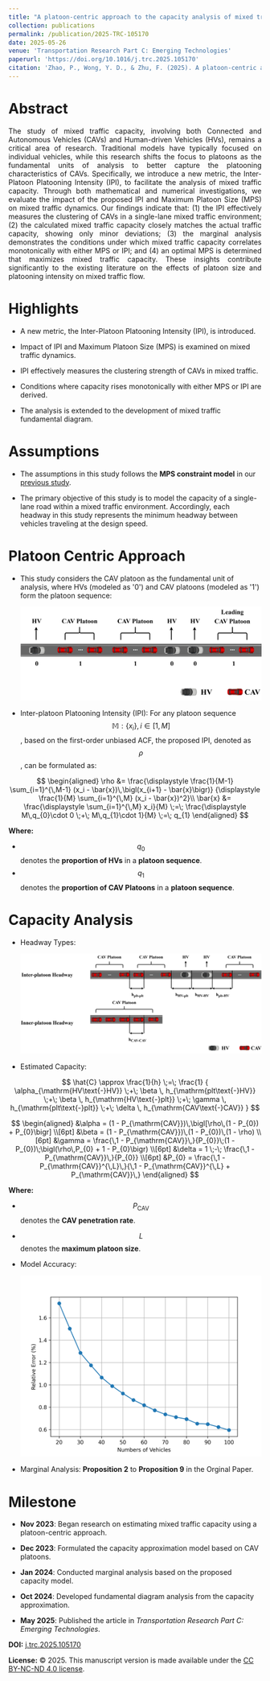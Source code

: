 ```yaml
---
title: "A platoon-centric approach to the capacity analysis of mixed traffic comprising connected and autonomous vehicles"
collection: publications
permalink: /publication/2025-TRC-105170
date: 2025-05-26
venue: 'Transportation Research Part C: Emerging Technologies'
paperurl: 'https://doi.org/10.1016/j.trc.2025.105170'
citation: 'Zhao, P., Wong, Y. D., & Zhu, F. (2025). A platoon-centric approach to the capacity analysis of mixed traffic comprising connected and autonomous vehicles. Transportation Research Part C: Emerging Technologies, 177, 105170.'
---
```


# Abstract

<div style="text-align: justify;">
The study of mixed traffic capacity, involving both Connected and Autonomous Vehicles (CAVs) and Human-driven Vehicles (HVs), remains a critical area of research. Traditional models have typically focused on individual vehicles, while this research shifts the focus to platoons as the fundamental units of analysis to better capture the platooning characteristics of CAVs. Specifically, we introduce a new metric, the Inter-Platoon Platooning Intensity (IPI), to facilitate the analysis of mixed traffic capacity. Through both mathematical and numerical investigations, we evaluate the impact of the proposed IPI and Maximum Platoon Size (MPS) on mixed traffic dynamics. Our findings indicate that: (1) the IPI effectively measures the clustering of CAVs in a single-lane mixed traffic environment; (2) the calculated mixed traffic capacity closely matches the actual traffic capacity, showing only minor deviations; (3) the marginal analysis demonstrates the conditions under which mixed traffic capacity correlates monotonically with either MPS or IPI; and (4) an optimal MPS is determined that maximizes mixed traffic capacity. These insights contribute significantly to the existing literature on the effects of platoon size and platooning intensity on mixed traffic flow.
</div>

# Highlights

- A new metric, the Inter-Platoon Platooning Intensity (IPI), is introduced.

- Impact of IPI and Maximum Platoon Size (MPS) is examined on mixed traffic dynamics.

- IPI effectively measures the clustering strength of CAVs in mixed traffic.

- Conditions where capacity rises monotonically with either MPS or IPI are derived.

- The analysis is extended to the development of mixed traffic fundamental diagram.

# Assumptions

- The assumptions in this study follows the **MPS constraint model** in our [previous study](https://jerry-zpl.github.io/publication/2025-TRE-104130).

- The primary objective of this study is to model the capacity of a single-lane road within a mixed traffic environment. Accordingly, each headway in this study represents the minimum headway between vehicles traveling at the design speed.

# Platoon Centric Approach

- This study considers the CAV platoon as the fundamental unit of analysis, where HVs (modeled as '0') and CAV platoons (modeled as '1') form the platoon sequence:
  
  ![1](\images\2025-TRC-1.png)

- Inter-platoon Platooning Intensity (IPI): For any platoon sequence $$\mathbb{M}: \{x_i\},\,i \in [1,\,M]$$, based on the first-order unbiased ACF, the proposed IPI, denoted as $$\rho$$, can be formulated as:

$$
\begin{aligned}
\rho 
&= 
\frac{\displaystyle \frac{1}{M-1} \sum_{i=1}^{\,M-1} (x_i - \bar{x})\,\bigl(x_{i+1} - \bar{x}\bigr)}
     {\displaystyle \frac{1}{M} \sum_{i=1}^{\,M} (x_i - \bar{x})^2}\\
\bar{x} 
&= 
\frac{\displaystyle \sum_{i=1}^{\,M} x_i}{M}
\;=\;
\frac{\displaystyle M\,q_{0}\cdot 0 \;+\; M\,q_{1}\cdot 1}{M}
\;=\; q_{1}
\end{aligned}
$$

 **Where:**  
  - $$q_0$$ denotes the **proportion of HVs** in a **platoon sequence**.  
  - $$q_1$$ denotes the **proportion of CAV Platoons** in a **platoon sequence**.

# Capacity Analysis

- Headway Types:

  ![2](\images\2025-TRC-2.png)

- Estimated Capacity:

$$
  \hat{C} \approx \frac{1}{h}
  \;=\;
  \frac{1}
  {
    \alpha_{\mathrm{HV\text{-}HV}}
    \;+\;
    \beta \, h_{\mathrm{plt\text{-}HV}}
    \;+\;
    \beta \, h_{\mathrm{HV\text{-}plt}}
    \;+\;
    \gamma \, h_{\mathrm{plt\text{-}plt}}
    \;+\;
    \delta \, h_{\mathrm{CAV\text{-}CAV}}
  }
  $$

  $$
  \begin{aligned}
  &\alpha = (1 - P_{\mathrm{CAV}})\,\bigl[\rho\,(1 - P_{0}) + P_{0}\bigr] \\[6pt]
  &\beta = (1 - P_{\mathrm{CAV}})\,(1 - P_{0})\,(1 - \rho) \\[6pt]
  &\gamma = \frac{\,1 - P_{\mathrm{CAV}}\,}{P_{0}}\;(1 - P_{0})\;\bigl(\rho\,P_{0} + 1 - P_{0}\bigr) \\[6pt]
  &\delta = 1 \;-\; \frac{\,1 - P_{\mathrm{CAV}}\,}{P_{0}} \\[6pt]
  &P_{0} = \frac{\,1 - P_{\mathrm{CAV}}^{\,L}\,}{\,1 - P_{\mathrm{CAV}}^{\,L} + P_{\mathrm{CAV}}\,}
  \end{aligned}
  $$

  **Where:**  
  - $$P_{\mathrm{CAV}}$$ denotes the **CAV penetration rate**.  
  - $$L$$ denotes the **maximum platoon size**.

- Model Accuracy:

  ![3](\images\2025-TRC-3.png)

- Marginal Analysis: **Proposition 2** to **Proposition 9** in the Orginal Paper.

# Milestone

- **Nov 2023**: Began research on estimating mixed traffic capacity using a platoon-centric approach.

- **Dec 2023**: Formulated the capacity approximation model based on CAV platoons.

- **Jan 2024**: Conducted marginal analysis based on the proposed capacity model.

- **Oct 2024**: Developed fundamental diagram analysis from the capacity approximation.

- **May 2025**: Published the article in *Transportation Research Part C: Emerging Technologies*.
  
<div id="clustrmaps-container">
<script type='text/javascript' id='clustrmaps' src='//cdn.clustrmaps.com/map_v2.js?cl=080808&w=a&t=tt&d=6fKQdxb6FgrFnRJDDzesWb0ZY-tgl3pvjfZ3VbFgZdM&co=ffffff&cmo=3acc3a&cmn=ff5353&ct=808080'></script>
</div>

**DOI:** [j.trc.2025.105170](https://doi.org/10.1016/j.trc.2025.105170)

**License:** © 2025. This manuscript version is made available under the [CC BY-NC-ND 4.0 license](https://creativecommons.org/licenses/by-nc-nd/4.0).

